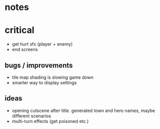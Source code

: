 # notes

# critical

- get hurt sfx (player + enemy)
- end screens

## bugs / improvements

- tile map shading is slowing game down
- smarter way to display settings

## ideas

- opening cutscene after title. generated town and hero names, maybe different scenarios
- multi-turn effects (get poisoned etc.)
